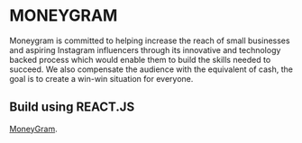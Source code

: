 # MONEYGRAM

Moneygram is committed to helping increase the reach of small businesses and aspiring Instagram influencers through its innovative and technology backed process which would enable them to build the skills needed to succeed. We also compensate the audience with the equivalent of cash, the goal is to create a win-win situation for everyone.

## Build using REACT.JS

[MoneyGram](http://moneygram.investenergy.in/).
